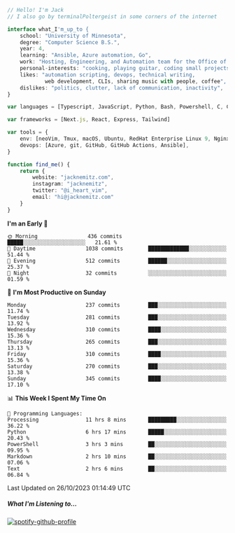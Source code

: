 ```typescript
// Hello! I'm Jack
// I also go by terminalPoltergeist in some corners of the internet

interface what_I'm_up_to {
    school: "University of Minnesota",
    degree: "Computer Science B.S.",
    year: 4,
    learning: "Ansible, Azure automation, Go",
    work: "Hosting, Engineering, and Automation team for the Office of Information Technology at UMN",
    personal-interests: "cooking, playing guitar, coding small projects",
    likes: "automation scripting, devops, technical writing,
            web development, CLIs, sharing music with people, coffee",
    dislikes: "politics, clutter, lack of communication, inactivity",
}

var languages = [Typescript, JavaScript, Python, Bash, Powershell, C, C++, HTML, CSS]

var frameworks = [Next.js, React, Express, Tailwind]

var tools = {
    env: [neoVim, Tmux, macOS, Ubuntu, RedHat Enterprise Linux 9, Nginx, DigitalOcean, Cloudflare],
    devops: [Azure, git, GitHub, GitHub Actions, Ansible],
}

function find_me() {
    return {
        website: "jacknemitz.com",
        instagram: "jacknemitz",
        twitter: "@i_heart_vim",
        email: "hi@jacknemitz.com"
    }
}
```

<!--START_SECTION:waka-->
**I'm an Early 🐤** 

```text
🌞 Morning                436 commits         █████░░░░░░░░░░░░░░░░░░░░   21.61 % 
🌆 Daytime                1038 commits        █████████████░░░░░░░░░░░░   51.44 % 
🌃 Evening                512 commits         ██████░░░░░░░░░░░░░░░░░░░   25.37 % 
🌙 Night                  32 commits          ░░░░░░░░░░░░░░░░░░░░░░░░░   01.59 % 
```
📅 **I'm Most Productive on Sunday** 

```text
Monday                   237 commits         ███░░░░░░░░░░░░░░░░░░░░░░   11.74 % 
Tuesday                  281 commits         ███░░░░░░░░░░░░░░░░░░░░░░   13.92 % 
Wednesday                310 commits         ████░░░░░░░░░░░░░░░░░░░░░   15.36 % 
Thursday                 265 commits         ███░░░░░░░░░░░░░░░░░░░░░░   13.13 % 
Friday                   310 commits         ████░░░░░░░░░░░░░░░░░░░░░   15.36 % 
Saturday                 270 commits         ███░░░░░░░░░░░░░░░░░░░░░░   13.38 % 
Sunday                   345 commits         ████░░░░░░░░░░░░░░░░░░░░░   17.10 % 
```


📊 **This Week I Spent My Time On** 

```text
💬 Programming Languages: 
Processing               11 hrs 8 mins       █████████░░░░░░░░░░░░░░░░   36.22 % 
Python                   6 hrs 17 mins       █████░░░░░░░░░░░░░░░░░░░░   20.43 % 
PowerShell               3 hrs 3 mins        ██░░░░░░░░░░░░░░░░░░░░░░░   09.95 % 
Markdown                 2 hrs 10 mins       ██░░░░░░░░░░░░░░░░░░░░░░░   07.06 % 
Text                     2 hrs 6 mins        ██░░░░░░░░░░░░░░░░░░░░░░░   06.84 % 
```


 Last Updated on 26/10/2023 01:14:49 UTC
<!--END_SECTION:waka-->

##### What I'm Listening to...

[![spotify-github-profile](https://spotify-github-profile.vercel.app/api/view?uid=jack.nemitz&cover_image=true&show_offline=true&bar_color=53b14f&bar_color_cover=false&background_color=121212FF)](https://spotify-github-profile.vercel.app/api/view?uid=jack.nemitz&redirect=true)

